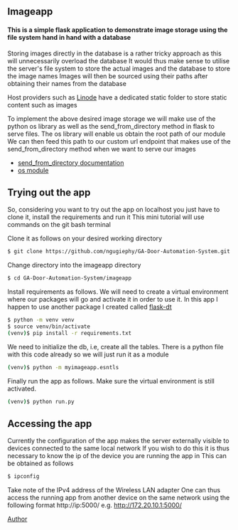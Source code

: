 ## Imageapp
#### This is a simple flask application to demonstrate image storage using the file system hand in hand with a database

Storing images directly in the database is a rather tricky approach as this will unnecessarily overload the database
It would thus make sense to utilise the server's file system to store the actual images and the database to store the image names
Images will then be sourced using their paths after obtaining their names from the database

Host providers such as [Linode](https://www.linode.com/) have a dedicated static folder to store static content such as images

To implement the above desired image storage we will make use of the python os library as well as the send_from_directory method in flask to serve files.
The os library will enable us obtain the root path of our module
We can then feed this path to our custom url endpoint that makes use of the send_from_directory method when we want to serve our images

* [send_from_directory documentation](https://flask.palletsprojects.com/en/2.1.x/api/)
* [os module](https://www.geeksforgeeks.org/os-module-python-examples/)


## Trying out the app
So, considering you want to try out the app on localhost you just have to clone it, install the requirements and run it
This mini tutorial will use commands on the git bash terminal

Clone it as follows on your desired working directory
```bash
$ git clone https://github.com/ngugiephy/GA-Door-Automation-System.git
```

Change directory into the imageapp directory
```bash
$ cd GA-Door-Automation-System/imageapp
```
Install requirements as follows. We will need to create a virtual environment where our packages will go and activate it in order to use it.
In this app I happen to use another package I created called [flask-dt](https://github.com/GreatDt1/flaskdt)
```bash
$ python -m venv venv
$ source venv/bin/activate
(venv)$ pip install -r requirements.txt
```
We need to initialize the db, i.e, create all the tables. There is a python file with this code already so we will just run it as a module
```bash
(venv)$ python -m myimageapp.esntls
```

Finally run the app as follows. Make sure the virtual environment is still activated.
```bash
(venv)$ python run.py
```


## Accessing the app
Currently the configuration of the app makes the server externally visible to devices connected to the same local network
If you wish to do this it is thus necessary to know the ip of the device you are running the app in
This can be obtained as follows
```bash
$ ipconfig
```
Take note of the IPv4 address of the Wireless LAN adapter
One can thus access the running app from another device on the same network using the following format
http://ip:5000/
e.g. http://172.20.10.1:5000/

[Author](https://github.com/Donatussss)
